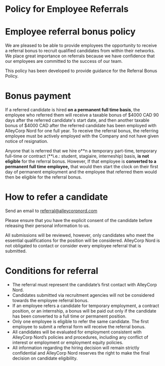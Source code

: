 # Policy for Employee Referrals

# Employee referral bonus policy

We are pleased to be able to provide employees the opportunity to receive a referral bonus to recruit qualified candidates from within their networks. We place great importance on referrals because we have confidence that our employees are committed to the success of our team.

This policy has been developed to provide guidance for the Referral Bonus Policy.

# Bonus payment

If a referred candidate is hired **on a permanent full time basis**, the employee who referred them will receive a taxable bonus of $4000 CAD 90 days after the referred candidate's start date, and then another taxable bonus of $4000 CAD after the referred candidate has been employed with AlleyCorp Nord for one full year. To receive the referral bonus, the referring employee must be actively employed with the Company and not have given notice of resignation.

Anyone that is referred that we hire o**n a temporary part-time, temporary full-time or contract (**i.e.: student, stagiaire, interneship) basis, **is not eligible** for the referral bonus. However, If that employee is **converted to a permanent full time employee,** that would then start the clock on their first day of permanent employment and the employee that referred them would then be eligible for the referral bonus.

# How to refer a candidate

Send an email to referral@alleycorpnord.com

Please ensure that you have the explicit consent of the candidate before releasing their personal information to us.

All submissions will be reviewed, however, only candidates who meet the essential qualifications for the position will be considered. AlleyCorp Nord is not obligated to contact or consider every employee referral that is submitted.

# Conditions for referral

- The referral must represent the candidate’s first contact with AlleyCorp Nord.
- Candidates submitted via recruitment agencies will not be considered towards the employee referral bonus.
- If an employee refers a candidate for temporary employment, a contract position, or an internship, a bonus will be paid out only if the candidate has been converted to a full time or permanent position.
- Only one employee is eligible to refer the same candidate. The first employee to submit a referral form will receive the referral bonus.
- All candidates will be evaluated for employment consistent with AlleyCorp Nord’s policies and procedures, including any conflict of interest or employment or employment equity policies.
- All information regarding the hiring decision will remain strictly confidential and AlleyCorp Nord reserves the right to make the final decision on candidate eligibility.